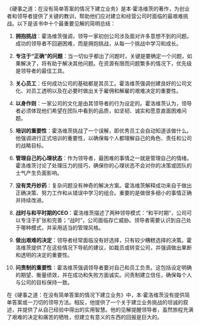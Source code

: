 《硬事之道：在没有简单答案的情况下建立业务》是本·霍洛维茨的著作，为创业者和领导者提供了关键的教训，帮助他们应对建立和经营公司时面临的最艰难挑战。以下是该书中十个最重要见解的简明总结：

1. **拥抱挑战**：霍洛维茨强调，领导一家初创公司涉及面对许多意想不到的问题。成功的领导者不回避困难，而是拥抱挑战，从每一个挑战中学习和成长。

2. **专注于“正确”的问题**：当一切似乎都出了问题时，关键是要确定一个问题，如果解决了，将有助于解决其他问题。在资源有限而问题繁多的情况下，优先级是领导者的最佳工具。

3. **关心员工**：任何成功公司的基础都是其员工。霍洛维茨强调创建良好的公司文化、对员工透明以及在必要时做出关于雇佣和解雇的艰难决定的重要性。

4. **以身作则**：一家公司的文化是由其领导者的行为设定的。霍洛维茨认为，领导者必须体现他们希望在团队中看到的品质，如坚韧、诚实和愿意直面困难问题。

5. **培训的重要性**：霍洛维茨挑战了一个误解，即优秀员工会自动知道该做什么。他强调进行正式培训的重要性，以确保每个人都理解自己的角色、责任和公司的战略目标。

6. **管理自己的心理状态**：作为领导者，最困难的事情之一就是管理自己的情绪。霍洛维茨讨论了处理压力的技巧，确保你的心理状态不会对你的决策或团队的士气产生负面影响。

7. **没有灵丹妙药**：复杂问题没有神奇的解决方案。霍洛维茨解释成功来自于做出正确决策、努力工作和从错误中学习的组合。重要的是做很多细小的事情正确并持续改进。

8. **战时与和平时期的CEO**：霍洛维茨描述了两种领导模式：“和平时期”，公司可以专注于扩张和完善；“战时”，公司面临存亡威胁。领导者需要认识到自己处于哪种模式，并采用适当的管理风格。

9. **做出艰难的决定**：领导者经常面临没有好选择，只有较少糟糕选择的决策。霍洛维茨提供了在这些情况下导航的建议，如裁员或转变公司，并强调做出果断和透明的决定的重要性。

10. **问责制的重要性**：霍洛维茨强调领导者要对自己和员工负责。这包括设定明确的期望、衡量绩效，并在成功和失败方面诚实。问责制建立信任，确保每个人与公司的目标保持一致。

在《硬事之道：在没有简单答案的情况下建立业务》中，本·霍洛维茨没有提供简单答案或一刀切的领导方法。相反，他提供了一个关于建立业务挑战的坦诚的叙述，并提供了从自己经验中得出的实用智慧。他的见解提醒领导者，虽然旅程充满了艰难的决定和痛苦的牺牲，但建立有意义的东西的回报是巨大的。
